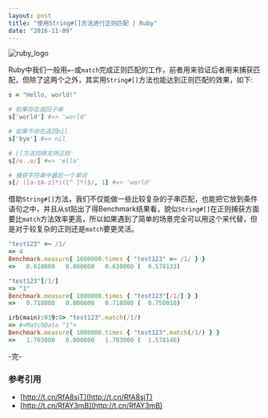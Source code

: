 ```yaml
---
layout: post
title: "使用String#[]方法进行正则匹配 | Ruby"
date: "2016-11-09"
---
```

![ruby_logo]({{site.IMG_PATH}}/ruby_logo.jpg)

Ruby中我们一般用`=~`或`match`完成正则匹配的工作，前者用来验证后者用来捕获匹配，但除了这两个之外，其实用`String#[]`方法也能达到正则匹配的效果，如下:

```ruby
s = "Hello, world!"

# 如果存在返回子串
s['world'] #=> 'world'

# 如果不存在返回nil
s['bye'] #=> nil

# []方法同样支持正则
s[/e..o/] #=> 'ello'

# 捕获字符串中最后一个单词
s[/ ([a-zA-z]*)([^ ]*)$/, 1] #=> 'world'
```

借助`String#[]`方法，我们不仅能做一些比较复杂的子串匹配，也能把它放到条件语句之中，并且从st贴出了得Benchmark结果看，貌似`String#[]`在正则捕获方面要比`match`方法效率更高，所以如果遇到了简单的场景完全可以用这个来代替，但是对于较复杂的正则还是`match`要更灵活。

```ruby
"test123" =~ /1/
=> 4
Benchmark.measure{ 1000000.times { "test123" =~ /1/ } }
=>   0.610000   0.000000   0.610000 (  0.578133)

"test123"[/1/]
=> "1"
Benchmark.measure{ 1000000.times { "test123"[/1/] } }
=>   0.718000   0.000000   0.718000 (  0.750010)

irb(main):019:0> "test123".match(/1/)
=> #<MatchData "1">
Benchmark.measure{ 1000000.times { "test123".match(/1/) } }
=>   1.703000   0.000000   1.703000 (  1.578146)
```

-完-

### 参考引用
+ [http://t.cn/RfA8sjT](http://t.cn/RfA8sjT)
+ [http://t.cn/RfAY3mB](http://t.cn/RfAY3mB)